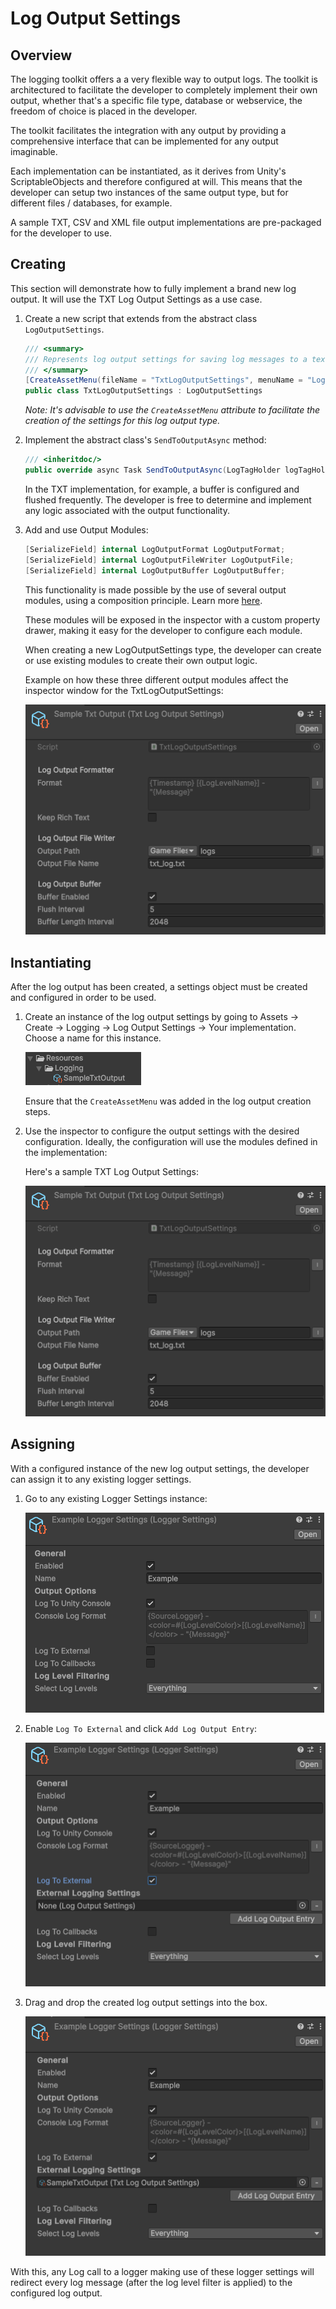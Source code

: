 # Log Output Settings

## Overview

The logging toolkit offers a a very flexible way to output logs. The toolkit is architectured to facilitate the developer to completely implement their own output, whether that's a specific file type, database or webservice, the freedom of choice is placed in the developer.

The toolkit facilitates the integration with any output by providing a comprehensive interface that can be implemented for any output imaginable.

Each implementation can be instantiated, as it derives from Unity's ScriptableObjects and therefore configured at will. This means that the developer can setup two instances of the same output type, but for different files / databases, for example.

A sample TXT, CSV and XML file output implementations are pre-packaged for the developer to use.

## Creating

This section will demonstrate how to fully implement a brand new log output. It will use the TXT Log Output Settings as a use case.

1. Create a new script that extends from the abstract class `LogOutputSettings`.

    ```c#
    /// <summary>
    /// Represents log output settings for saving log messages to a text (TXT) file.
    /// </summary>
    [CreateAssetMenu(fileName = "TxtLogOutputSettings", menuName = "Logging/Log Output Settings/Txt File")]
    public class TxtLogOutputSettings : LogOutputSettings
    ```

    _Note: It's advisable to use the `CreateAssetMenu` attribute to facilitate the creation of the settings for this log output type._

2. Implement the abstract class's `SendToOutputAsync` method:

    ```c#
    /// <inheritdoc/>
    public override async Task SendToOutputAsync(LogTagHolder logTagHolder);
    ```

    In the TXT implementation, for example, a buffer is configured and flushed frequently. The developer is free to determine and implement any logic associated with the output functionality. 

3. Add and use Output Modules:

    ```c#
    [SerializeField] internal LogOutputFormat LogOutputFormat;
    [SerializeField] internal LogOutputFileWriter LogOutputFile;
    [SerializeField] internal LogOutputBuffer LogOutputBuffer;
    ```

    This functionality is made possible by the use of several output modules, using a composition principle. Learn more [here](<../Output Modules/output-modules.md>).

    These modules will be exposed in the inspector with a custom property drawer, making it easy for the developer to configure each module.

    When creating a new LogOutputSettings type, the developer can create or use existing modules to create their own output logic.

    Example on how these three different output modules affect the inspector window for the TxtLogOutputSettings:

    ![TxtLogOutputSettings inspector preview](/images/logoutputsettings_tutorial1.png)

## Instantiating 

After the log output has been created, a settings object must be created and configured in order to be used.

1. Create an instance of the log output settings by going to Assets -> Create -> Logging -> Log Output Settings -> Your implementation. Choose a name for this instance.

    ![TxtLogOutputSettings in the Resources folder](/images/logoutputsettings_tutorial2.png)

    Ensure that the `CreateAssetMenu` was added in the log output creation steps.

2. Use the inspector to configure the output settings with the desired configuration. Ideally, the configuration will use the modules defined in the implementation:

    Here's a sample TXT Log Output Settings:

    ![TxtLogOutputSettings inspector preview](/images/logoutputsettings_tutorial1.png)

## Assigning 

With a configured instance of the new log output settings, the developer can assign it to any existing logger settings.

1. Go to any existing Logger Settings instance:

    ![](/images/logoutputsettings_tutorial3.png)

2. Enable `Log To External` and click `Add Log Output Entry`:

    ![](/images/logoutputsettings_tutorial4.png)

3. Drag and drop the created log output settings into the box.

    ![](/images/logoutputsettings_tutorial5.png)

With this, any Log call to a logger making use of these logger settings will redirect every log message (after the log level filter is applied) to the configured log output. 
